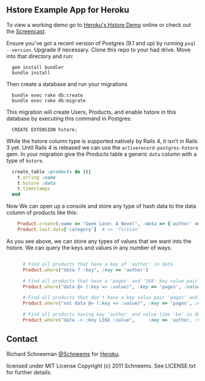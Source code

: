 ## Hstore Example App for Heroku

To view a working demo go to [Heroku's Hstore Demo](http://hstoredemo.herokuapp.com/) online or check out the [Screencast](http://schneems.com/post/18936504013).

Ensure you've got a recent version of Postgres (9.1 and up) by running `psql --version`. Upgrade if necessary. Clone this repo to your had drive. Move into that directory and run:

```shell
  gem install bundler
  bundle install
```

Then create a database and run your migrations

```shell
  bundle exec rake db:create
  bundle exec rake db:migrate
````

This migration will create Users, Products, and enable hstore in this database by executing this command in Postgres:

```
  CREATE EXTENSION hstore;
```

While the hstore column type is supported natively by Rails 4, it isn't in Rails 3 yet. Until Rails 4 is released we can use the `activerecord-postgres-hstore` gem. In your migration  give the Products table a generic `data` column with a type of `hstore`.


```ruby
  create_table :products do |t|
    t.string :name
    t.hstore :data
    t.timestamps
  end
````

Now We can open up a console and store any type of hash data to the data column of products like this:

```ruby
    Product.create(:name => "Geek Love: A Novel", :data => {'author' => 'Katherine Dunn', 'pages' => 368, 'category' => 'fiction'})
    Product.last.data['category']  # => 'fiction'
```

As you see above, we can store any types of values that we want into the hstore. We can query the keys and values in any number of ways.


```ruby

      # Find all products that have a key of 'author' in data
      Product.where("data ? :key", :key => 'author')

      # Find all products that have a 'pages' and '368' key value pair in data
      Product.where("data @> (:key => :value)", :key => 'pages', :value => '368')

      # Find all products that don't have a key value pair 'pages' and '999' in data
      Product.where("not data @> (:key => :value)", :key => 'pages', :value => '999')

      # Find all products having key 'author' and value like 'ba' in data
      Product.where("data -> :key LIKE :value",     :key => 'author, :value => "%Kat%")
```

## Contact

Richard Schneeman [@Schneems](http://twitter.com/schneems) for [Heroku](http://heroku.com).


licensed under MIT License
Copyright (c) 2011 Schneems. See LICENSE.txt for
further details.